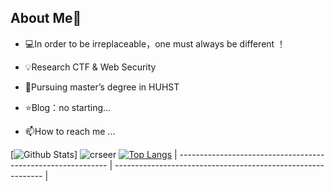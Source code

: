 ## About Me👋
- 💻In order to be irreplaceable，one must always be different ！

- 💡Research  CTF & Web Security

- 🌱Pursuing master’s degree in HUHST

- ⭐️Blog：no starting...

- 📫How to reach me ...

[![Github Stats](https://github-readme-stats.vercel.app/api?username=crseer&show_icons=true&theme=gruvbox_light&count_private=true&bg_color=DEG,C2FFD8,465EFB)]  ![crseer](https://count.getloli.com/get/@crseer?theme=rule34) 
[![Top Langs](https://github-readme-stats.vercel.app/api/top-langs/?username=crseer)](https://github.com/crseer/github-readme-stats) 
| ------------------------------------------------------------ | ------------------------------------------------------------ |
